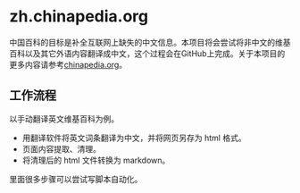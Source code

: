 # zh.chinapedia.org

中国百科的目标是补全互联网上缺失的中文信息。本项目将会尝试将非中文的维基百科以及其它外语内容翻译成中文，这个过程会在GitHub上完成。关于本项目的更多内容请参考[chinapedia.org](https://chinapedia.org/)。

## 工作流程

以手动翻译英文维基百科为例。
* 用翻译软件将英文词条翻译为中文，并将网页另存为 html 格式。
* 页面内容提取、清理。
* 将清理后的 html 文件转换为 markdown。

里面很多步骤可以尝试写脚本自动化。
